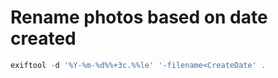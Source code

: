 # Rename photos based on date created 
```powershell
exiftool -d '%Y-%m-%d%%+3c.%%le' '-filename<CreateDate' .
```
